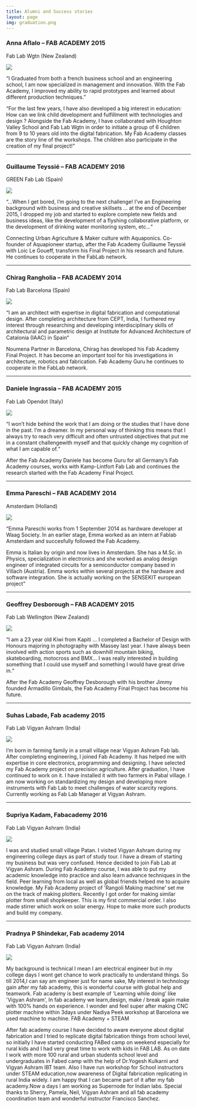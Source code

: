 ```yaml
---
title: Alumni and Success stories
layout: page
img: graduation.png
---
```


### Anna Aflalo  – FAB ACADEMY 2015
Fab Lab Wgtn (New Zealand)  

<img src="../images/people/anna.jpg" class="avatar" style="">

“I Graduated from both a french business school and an engineering school, I am now specialized in management and innovation. With the Fab Academy, I improved my ability to rapid prototypes and learned about different production techniques.”

“For the last few years, I have also developed a big interest in education:
How can we link child development and fulfillment with technologies and design ?
Alongside the Fab Academy, I have collaborated with Houghton Valley School and Fab Lab Wgtn in order to initiate a group of 6 children from 9 to 10 years old into the digital fabrication. My Fab Academy classes are the story line of the workshops. The children also participate in the creation of my final project!”

---

### Guillaume Teyssié – FAB ACADEMY 2016
GREEN Fab Lab (Spain)

<img src="../images/people/guillaume.jpg" class="avatar" style="">

“...When I get bored, I’m going to the next challenge! I’ve an Engineering background with business and creative skillsets ... at the end of December 2015, I dropped my job and started to explore complete new fields and business ideas, like the development of a flyshing collaborative platform, or the development of drinking water monitoring system, etc...“

Connecting Urban Agriculture & Maker culture with Aquaponics. Co-founder of Aquapioneer startup, after the Fab Academy Guillaume Teyssié with Loic Le Goueff, transform his Final Project  in his research and future. He continues to cooperate in the FabLab network.


---


### Chirag Rangholia – FAB ACADEMY 2014
Fab Lab Barcelona (Spain)

<img src="../images/people/chirag.jpeg" class="avatar" style="">


“I am an architect with expertise in digital fabrication and computational design. After completing architecture from CEPT, India, I furthered my interest through researching and developing interdisciplinary skills of architectural and parametric design at Institute for Advanced Architecture of Catalonia (IAAC) in Spain“

Noumena Partner in Barcelona, Chirag has developed his Fab Academy Final Project. It has become an important tool for his investigations in architecture, robotics and fabrication. Fab Academy Guru he continues to cooperate in the FabLab network.


---


### Daniele Ingrassia – FAB ACADEMY 2015
Fab Lab Opendot (Italy)

<img src="../images/people/daniele_ingrassia.jpeg" class="avatar" style="">


“I won’t hide behind the work that I am doing or the studies that I have done in the past. I’m a dreamer. In my personal way of thinking this means that I always try to reach very difficult and often untrusted objectives that put me in a constant challengewith myself and that quickly change my cognition of what I am capable of.“

After the Fab Academy Daniele has become Guru for all Germany’s Fab Academy courses, works with Kamp-Lintfort Fab Lab and continues the research started with the Fab Academy Final Project.

---


### Emma Pareschi – FAB ACADEMY 2014
Amsterdam (Holland)

<img src="../images/people/emma-pareschi_0.jpg" class="avatar" style="">


“Emma Pareschi works from 1 September 2014 as hardware developer at Waag Society. In an earlier stage, Emma worked as an intern at Fablab Amsterdam and succesfully followed the Fab Academy.

Emma is Italian by origin and now lives in Amsterdam. She has a M.Sc. in Physics, specialization in electronics and she worked as analog design engineer of integrated circuits for a semiconductor company based in Villach (Austria). Emma works within several projects at the hardware and software integration.  She is actually working on the SENSEKIT european project”

---

### Geoffrey Desborough – FAB ACADEMY 2015
Fab Lab Wellington (New Zealand)  

<img src="../images/people/geoffrey.jpg" class="avatar" style="">


“I am a 23 year old Kiwi from Kapiti ... I completed a Bachelor of Design with Honours majoring in photography with Massey last year. I have always been involved with action sports such as downhill mountain biking, skateboarding, motocross and BMX... I was really interested in building something that I could use myself and something I would have great drive in.“

After the Fab Academy Geoffrey Desborough with his brother Jimmy founded Armadillo Gimbals, the Fab Academy Final Project has become his future.

---

### Suhas Labade, Fab academy 2015
Fab Lab Vigyan Ashram (India)

<img src="../images/people/suhas labade.jpg" class="avatar" style="">


I’m born in farming family in a small village near Vigyan Ashram Fab lab. After completing engineering, I joined Fab Academy. It has helped me with expertise in core electronics, programming and designing. I have selected my Fab Academy project on precision agriculture. After graduation, I have continued to work on it. I have installed it with two farmers in Pabal village. I am now working on standardizing my design and developing more instruments with Fab Lab to meet challenges of water scarcity regions. Currently working as Fab Lab Manager at Vigyan Ashram.

---

### Supriya Kadam, Fabacademy 2016
Fab Lab Vigyan Ashram (India)

<img src="../images/people/supriya.jpg" class="avatar" style="">

I was and studied small village Patan. I visited Vigyan Ashram during my engineering college days as part of study tour. I have a dream of starting my business but was very confused. Hence decided to join Fab Lab at Vigyan Ashram. During Fab Academy course, I was able to put my academic knowledge into practice and also learn advance techniques in the field. Peer learning from local as well as global friends helped me to acquire knowledge. My Fab Academy project of 'Rangoli Making machine' set me on the track of making plotters. Recently I got order for making similar plotter from small shopkeeper. This is my first commercial order. I also made stirrer which work on solar energy. Hope to make more such products and build my company.

---

### Pradnya P Shindekar, Fab academy 2014
Fab Lab Vigyan Ashram (India)

<img src="../images/people/pradnya.jpg" class="avatar" style="">

My background is technical I mean I am electrical engineer but in my college days I wont get chance to work practically to understand things. So till 2014,I can say am engineer just for name sake, My interest in technology gain after my fab academy, this is wonderful course with global help and teamwork. Fab academy is best example of  'Learning while doing' like 'Vigyan Ashram', In fab academy we learn,design, make / break again make with 100% hands on experience. I wonder and feel super after making CNC plotter machine within 3days under Nadiya Peek workshop at Barcelona we used machine to machine.
FAB Academy + STEAM

After fab academy course I have decided to aware everyone about digital fabrication and I tried to replicate digital fabrication things from school level, so initially I have started conducting FABed camp on weekend especially for rural kids and I had very great time to work with kids in FAB LAB. As on date I work with more 100 rural and urban students school level and undergraduates in Fabed camp with the help of Dr.Yogesh Kulkarni and Vigyan Ashram IBT team. Also I have run workshop for School instructors under STEAM education,now awareness of Digital fabrication replicating in rural India widely. I am happy that I can became part of it after my fab academy.Now a days I am working as Supernode for Indian labs. Special thanks to Sherry, Pamela, Neil, Vigyan Ashram and all fab academy coordination team and wonderful instructor Francisco Sanchez.
